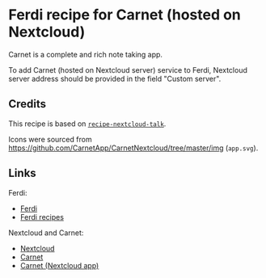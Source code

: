 # Ferdi recipe for Carnet (hosted on Nextcloud)

Carnet is a complete and rich note taking app.

To add Carnet (hosted on Nextcloud server) service to Ferdi, Nextcloud server address should be provided in the field "Custom server".

## Credits

This recipe is based on [`recipe-nextcloud-talk`](https://github.com/meetfranz/recipe-nextcloud-talk).

Icons were sourced from <https://github.com/CarnetApp/CarnetNextcloud/tree/master/img> (`app.svg`).

## Links

Ferdi:

- [Ferdi](https://getferdi.com/)
- [Ferdi recipes](https://github.com/getferdi/recipes)

Nextcloud and Carnet:

- [Nextcloud](https://nextcloud.com/)
- [Carnet](https://getcarnet.app)
- [Carnet (Nextcloud app)](https://apps.nextcloud.com/apps/carnet)

